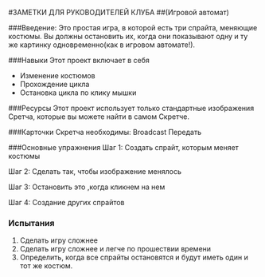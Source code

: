 #ЗАМЕТКИ ДЛЯ РУКОВОДИТЕЛЕЙ КЛУБА
##(Игровой автомат)

###Введение:
Это простая игра, в которой есть три спрайта, меняющие костюмы. Вы должны остановить их, когда они показывают одну и ту же картинку одновременно(как в игровом автомате!).

###Навыки
Этот проект включает в себя

- Изменение костюмов
- Прохождение цикла
- Остановка цикла по клику мышки

###Ресурсы
Этот проект использует только стандартные изображения Сретча, которые вы можете найти в самом Скретче.

###Карточки Скретча необходимы:
Broadcast Передать

###Основные упражнения
Шаг 1: Создать спрайт, которым меняет костюмы

Шаг 2: Сделать так, чтобы изображение менялось

Шаг 3: Остановить это ,когда кликнем на нем

Шаг 4: Создание других спрайтов

### Испытания
1. Сделать игру сложнее
2. Сделать игру сложнее и легче по прошествии времени
3. Определить, когда все спрайты остановятся и будут иметь один и тот же костюм.
